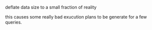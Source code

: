 
deflate data size to a small fraction of reality

this causes some really bad exucution plans to be generate for a few queries.


